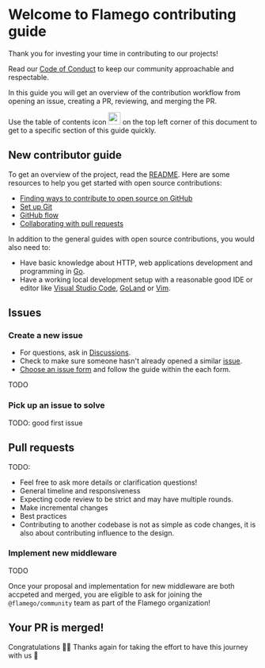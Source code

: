 # Welcome to Flamego contributing guide

Thank you for investing your time in contributing to our projects!

Read our [Code of Conduct](https://go.dev/conduct) to keep our community approachable and respectable.

In this guide you will get an overview of the contribution workflow from opening an issue, creating a PR, reviewing, and merging the PR.

Use the table of contents icon <img src="https://github.com/github/docs/raw/50561895328b8f369694973252127b7d93899d83/assets/images/table-of-contents.png" width="25" height="25" /> on the top left corner of this document to get to a specific section of this guide quickly.

## New contributor guide

To get an overview of the project, read the [README](/README.md). Here are some resources to help you get started with open source contributions:

- [Finding ways to contribute to open source on GitHub](https://docs.github.com/en/get-started/exploring-projects-on-github/finding-ways-to-contribute-to-open-source-on-github)
- [Set up Git](https://docs.github.com/en/get-started/quickstart/set-up-git)
- [GitHub flow](https://docs.github.com/en/get-started/quickstart/github-flow)
- [Collaborating with pull requests](https://docs.github.com/en/github/collaborating-with-pull-requests)

In addition to the general guides with open source contributions, you would also need to:

- Have basic knowledge about HTTP, web applications development and programming in [Go](https://go.dev/).
- Have a working local development setup with a reasonable good IDE or editor like [Visual Studio Code](https://code.visualstudio.com/docs/languages/go), [GoLand](https://www.jetbrains.com/go/) or [Vim](https://github.com/fatih/vim-go).

## Issues

### Create a new issue

- For questions, ask in [Discussions](https://github.com/flamego/flamego/discussions).
- Check to make sure someone hasn't already opened a similar [issue](https://github.com/flamego/flamego/issues).
- [Choose an issue form](https://github.com/flamego/flamego/issues/new/choose) and follow the guide within the each form.
        
TODO

### Pick up an issue to solve

TODO: good first issue

## Pull requests

TODO:
- Feel free to ask more details or clarification questions!
- General timeline and responsiveness
- Expecting code review to be strict and may have multiple rounds.
- Make incremental changes
- Best practices
- Contributing to another codebase is not as simple as code changes, it is also about contributing influence to the design.

### Implement new middleware

TODO

Once your proposal and implementation for new middleware are both accpeted and merged, you are eligible to ask for joining the `@flamego/community` team as part of the Flamego organization!

## Your PR is merged!

Congratulations 🎉🎉 Thanks again for taking the effort to have this journey with us 🌟
